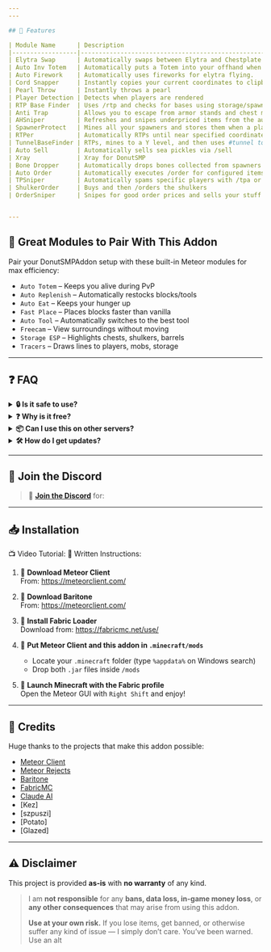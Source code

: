 ```yaml
---
---

## 🚀 Features

| Module Name      | Description                                                           | Status        |
|------------------|-----------------------------------------------------------------------|---------------|
| Elytra Swap      | Automatically swaps between Elytra and Chestplate based on context    | ❌ Not Yet   |
| Auto Inv Totem   | Automatically puts a Totem into your offhand when inventory opens     | ❌ Not Yet   |
| Auto Firework    | Automatically uses fireworks for elytra flying.                       | ❌ Not Yet   |
| Cord Snapper     | Instantly copies your current coordinates to clipboard                | ❌ Not Yet   |
| Pearl Throw      | Instantly throws a pearl                                              | ❌ Not Yet   |
| Player Detection | Detects when players are rendered                                     | ❌ Not Yet   |
| RTP Base Finder  | Uses /rtp and checks for bases using storage/spawner detection        | ❌ Not Yet   |
| Anti Trap        | Allows you to escape from armor stands and chest minecarts.           | ❌ Not Yet   |
| AHSniper         | Refreshes and snipes underpriced items from the auction house         | ✅ Added     |
| SpawnerProtect   | Mines all your spawners and stores them when a player is nearby       | ✅ Added     |
| RTPer            | Automatically RTPs until near specified coordinates                   | ❌ Not Yet   |
| TunnelBaseFinder | RTPs, mines to a Y level, and then uses #tunnel to mine horizontally  | ✅ Added     |
| Auto Sell        | Automatically sells sea pickles via /sell                             | ❌ Not Yet   |
| Xray             | Xray for DonutSMP                                                     | ❌ Not Yet   |
| Bone Dropper     | Automatically drops bones collected from spawners and sell arrorw     | ✅ Added     |
| Auto Order       | Automatically executes /order for configured items                    | ❌ Not Yet   |
| TPSniper         | Automatically spams specific players with /tpa or /tpahere requests   | ❌ Not Yet   |
| ShulkerOrder     | Buys and then /orders the shulkers                                    | ✅ Added     |
| OrderSniper      | Snipes for good order prices and sells your stuff                     | ❌ Not Yet   |


---
```


## 🔗 Great Modules to Pair With This Addon

Pair your DonutSMPAddon setup with these built-in Meteor modules for max efficiency:

- `Auto Totem` – Keeps you alive during PvP
- `Auto Replenish` – Automatically restocks blocks/tools
- `Auto Eat` – Keeps your hunger up
- `Fast Place` – Places blocks faster than vanilla
- `Auto Tool` – Automatically switches to the best tool
- `Freecam` – View surroundings without moving
- `Storage ESP` – Highlights chests, shulkers, barrels
- `Tracers` – Draws lines to players, mobs, storage

---

## ❓ FAQ

<details>
  <summary><strong>🔒 Is it safe to use?</strong></summary>
  <p>
    Yes, it's completely open-source. There are no token loggers, backdoors, or obfuscation. If you're unsure, feel free to inspect the code or compile it yourself.
  </p>
</details>

<details>
  <summary><strong>❓ Why is it free?</strong></summary>
  <p>
    I made this addon to help DonutSMP players automate boring tasks without paying ridiculous prices for private clients. It's a free, powerful alternative.
  </p>
</details>

<details>
  <summary><strong>📦 Can I use this on other servers?</strong></summary>
  <p>
    This addon was made specifically for DonutSMP, and most features are designed to work only there (e.g., Auction Sniper, Auto Sell, RTP Base Finder). While some basic modules may still work elsewhere, the full functionality is best experienced on DonutSMP.
  </p>
</details>

<details>
  <summary><strong>🛠️ How do I get updates?</strong></summary>
  <p>
    Join the <a href="https://discord.gg/mmfX3t778P">Discord server</a> for update announcements, changelogs, and early access to new modules. You can also star/watch the GitHub repo.
  </p>
</details>



---

## 📢 Join the Discord

> 💬 **[Join the Discord](https://discord.gg/mmfX3t778P)** for:
---

## 📥 Installation

📺 Video Tutorial:
📝 Written Instructions:

1. 🔽 **Download Meteor Client**  
   From: https://meteorclient.com/

1. 🔽 **Download Baritone**  
   From: https://meteorclient.com/

3. 🧵 **Install Fabric Loader**  
   Download from: https://fabricmc.net/use/

4. 🧩 **Put Meteor Client and this addon in `.minecraft/mods`**
    - Locate your `.minecraft` folder (type `%appdata%` on Windows search)
    - Drop both `.jar` files inside `/mods`

5. 🚀 **Launch Minecraft with the Fabric profile**  
   Open the Meteor GUI with `Right Shift` and enjoy!

---

## 🧠 Credits

Huge thanks to the projects that make this addon possible:

- [Meteor Client](https://github.com/MeteorDevelopment/meteor-client)
- [Meteor Rejects](https://github.com/AntiCope/meteor-rejects)
- [Baritone](https://github.com/cabaletta/baritone)
- [FabricMC](https://fabricmc.net/)
- [Claude AI](https://claude.ai/)
- [Kez]
- [szpuszi]
- [Potato]
- [Glazed]

---

## ⚠️ Disclaimer

This project is provided **as-is** with **no warranty** of any kind.

> I am **not responsible** for any **bans, data loss, in-game money loss**, or **any other consequences** that may arise from using this addon.
>
> **Use at your own risk.** If you lose items, get banned, or otherwise suffer any kind of issue — I simply don’t care. You’ve been warned. Use an alt



